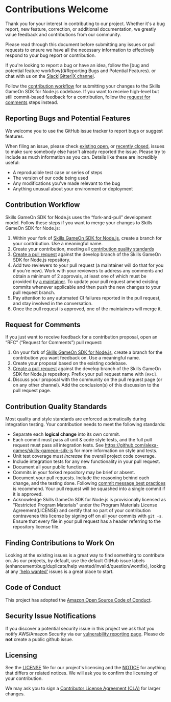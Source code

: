 # Contributions Welcome

Thank you for your interest in contributing to our project. Whether it's a bug report, new feature, correction, or additional documentation, we greatly value feedback and contributions from our community.

Please read through this document before submitting any issues or pull requests to ensure we have all the necessary
information to effectively respond to your bug report or contribution.

If you're looking to report a bug or have an idea, follow the [bug and potential feature workflow](#Reporting Bugs and Potential Features). or chat with
us on the [Slack|Gitter|X  channel](https://github.com/alexa-games/skills-gameon-sdk-js).

Follow the [contribution workflow](#contribution-workflow) for submitting your
changes to the Skills GameOn SDK for Node.js codebase. If you want to receive high-level but still
commit-based feedback for a contribution, follow the
[request for comments](#request-for-comments) steps instead.

## Reporting Bugs and Potential Features

We welcome you to use the GitHub issue tracker to report bugs or suggest features.

When filing an issue, please check [existing open](https://github.com/alexa-games/skills-gameon-sdk-js/issues), or [recently closed](https://github.com/alexa-games/skills-gameon-sdk-js/issues?utf8=%E2%9C%93&q=is%3Aissue%20is%3Aclosed%20), issues to make sure somebody else hasn't already
reported the issue. Please try to include as much information as you can. Details like these are incredibly useful:

* A reproducible test case or series of steps
* The version of our code being used
* Any modifications you've made relevant to the bug
* Anything unusual about your environment or deployment

## Contribution Workflow

Skills GameOn SDK for Node.js uses the “fork-and-pull” development model. Follow these steps if
you want to merge your changes to Skills GameOn SDK for Node.js:

1. Within your fork of
   [Skills GameOn SDK for Node.js](https://github.com/alexa-games/skills-gameon-sdk-js), create a
   branch for your contribution. Use a meaningful name.
1. Create your contribution, meeting all
   [contribution quality standards](#contribution-quality-standards)
1. [Create a pull request](https://help.github.com/articles/creating-a-pull-request-from-a-fork/)
   against the develop branch of the Skills GameOn SDK for Node.js repository.
1. Add two reviewers to your pull request (a maintainer will do that for you if
   you're new). Work with your reviewers to address any comments and obtain a
   minimum of 2 approvals, at least one of which must be provided by
   [a maintainer](MAINTAINERS.md).
   To update your pull request amend existing commits whenever applicable and
   then push the new changes to your pull request branch.
1. Pay attention to any automated CI failures reported in the pull request, and stay involved in the conversation.
1. Once the pull request is approved, one of the maintainers will merge it.

## Request for Comments

If you just want to receive feedback for a contribution proposal, open an “RFC”
(“Request for Comments”) pull request:

1. On your fork of
   [Skills GameOn SDK for Node.js](https://github.com/alexa-games/skills-gameon-sdk-js), create a
   branch for the contribution you want feedback on. Use a meaningful name.
1. Create your proposal based on the existing codebase.
1. [Create a pull request](https://help.github.com/articles/creating-a-pull-request-from-a-fork/)
   against the develop branch of the Skills GameOn SDK for Node.js repository. Prefix your pull
   request name with `[RFC]`.
1. Discuss your proposal with the community on the pull request page (or on any
   other channel). Add the conclusion(s) of this discussion to the pull request
   page.

## Contribution Quality Standards

Most quality and style standards are enforced automatically during integration
testing. Your contribution needs to meet the following standards:

* Separate each **logical change** into its own commit.
* Each commit must pass all unit & code style tests, and the full pull request
  must pass all integration tests. See https://github.com/alexa-games/skills-gameon-sdk-js for more information on style and tests.
* Unit test coverage must _increase_ the overall project code coverage.
* Include integration tests for any new functionality in your pull request.
* Document all your public functions.
* Commits in your forked repository may be brief or absent.
* Document your pull requests. Include the reasoning behind each change, and
  the testing done. Following [commit message best practices](https://github.com/erlang/otp/wiki/writing-good-commit-messages) is recommend.
  Your pull request will be squashed into a single commit if it is approved.
* Acknowledge Skills GameOn SDK for Node.js is provisionally licensed as 
  "Restricted Program Materials" under the Program Materials License Agreement(LICENSE) and certify that no
  part of your contribution contravenes this license by signing off on all your
  commits with `git -s`. Ensure that every file in your pull request has a
  header referring to the repository license file.

## Finding Contributions to Work On

Looking at the existing issues is a great way to find something to contribute on. As our projects, by default, use the default GitHub issue labels (enhancement/bug/duplicate/help wanted/invalid/question/wontfix), looking at any ['help wanted'](https://github.com/alexa-games/skills-gameon-sdk-js/labels/help%20wanted) issues is a great place to start.

## Code of Conduct

This project has adopted the [Amazon Open Source Code of Conduct](CODE_OF_CONDUCT.md).

## Security Issue Notifications

If you discover a potential security issue in this project we ask that you notify AWS/Amazon Security via our [vulnerability reporting page](http://aws.amazon.com/security/vulnerability-reporting/). Please do **not** create a public github issue.

## Licensing

See the [LICENSE](https://github.com/alexa-games/skills-gameon-sdk-js/blob/master/LICENSE) file for our project's licensing and the [NOTICE](https://github.com/alexa-games/skills-gameon-sdk-js/blob/master/NOTICE) for anything that differs or related notices. We will ask you to confirm the licensing of your contribution.

We may ask you to sign a [Contributor License Agreement (CLA)](http://en.wikipedia.org/wiki/Contributor_License_Agreement) for larger changes.

